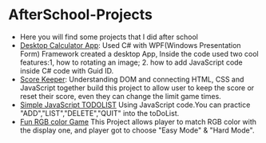 # AfterSchool-Projects
- Here you will find some projects that I did after school
- [Desktop Calculator App](/DesktopCalculator): Used C# with WPF(Windows Presentation Form) Framework created a desktop App, Inside the code used two cool features:1, how to rotating an image; 2. how to add JavaScript code inside C# code with Guid ID.
- [Score Keeper](/Score%20Keeper): Understanding DOM and connecting HTML, CSS and JavaScript together build this project to allow user to keep the score or reset their score, even they can change the limit game times.
- [Simple JavaScript TODOLIST](/Simple-toDoList-JS) Using JavaScript code.You can practice "ADD","LIST","DELETE","QUIT" into the toDoList.
- [Fun RGB color Game](/RGB%20Guessing%20Game) This Project allows player to match RGB color with the display one, and player got to choose "Easy Mode" & "Hard Mode". 
